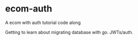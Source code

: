 # ecom-auth

A ecom with auth tutorial code along 

Getting to learn about migrating database with go. JWTs/auth.